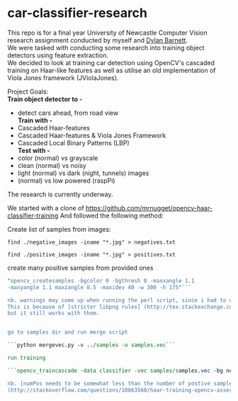 # car-classifier-research

This repo is for a final year University of Newcastle Computer Vision research assignment conducted by 
myself and [Dylan Barnett](https://github.com/DBarnett73).<br>
We were tasked with conducting some research into training object detectors using feature extraction.<br>
We decided to look at training car detection using OpenCV's cascaded training on Haar-like features 
as well as utilise an old implementation of Viola Jones framework (JViolaJones).

Project Goals:<br>
<b>Train object detector to -</b> <br>
* detect cars ahead, from road view <br>
<b>Train with -</b> <br>
* Cascaded Haar-features
* Cascaded Haar-features & Viola Jones Framework
* Cascaded Local Binary Patterns (LBP)<br>
<b>Test with -</b> <br>
* color (normal) vs grayscale
* clean (normal) vs noisy
* light (normal) vs dark (night, tunnels) images
* (normal) vs low powered (raspPi)

The research is currently underway.

We started with a clone of https://github.com/mrnugget/opencv-haar-classifier-training
And followed the following method: 

Create list of samples from images:
 
```find ./negative_images -iname "*.jpg" > negatives.txt```

```find ./positive_images -iname "*.jpg" > positives.txt```

create many positive samples from provided ones

```perl bin/createsamples.pl positives.txt negatives.txt samples 1500
"opencv_createsamples -bgcolor 0 -bgthresh 0 -maxxangle 1.1
-maxyangle 1.1 maxzangle 0.5 -maxidev 40 -w 300 -h 175"```

nb. warnings may come up when running the perl script, since i had to change some files from png to jpg. 
This is because of [stricter libpng rules] (http://tex.stackexchange.com/questions/125612/warning-pdflatex-libpng-warning-iccp-known-incorrect-srgb-profile)
but it still works with them. 


go to samples dir and run merge script

```python mergevec.py -v ../samples -o samples.vec```

run training

```opencv_traincascade -data classifier -vec samples/samples.vec -bg negatives.txt -numStages 20 -minHitRate 0.999 -maxFalseAlarmRate 0.5 -numPos 1000 -numNeg 13 -w 300 -h 175 -mode BASIC -precalcValBufSize 512```

nb. [numPos needs to be somewhat less than the number of postive samples, based on background similarity, numStages, minHitRate]
(http://stackoverflow.com/questions/10863560/haar-training-opencv-assertion-failed)
